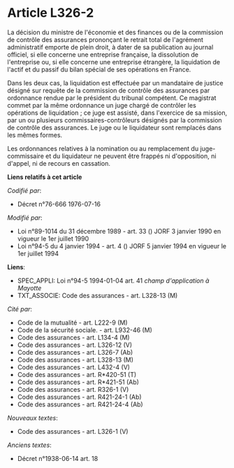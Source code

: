 # Article L326-2

La décision du ministre de l'économie et des finances ou de la commission de contrôle des assurances prononçant le retrait
total de l'agrément administratif emporte de plein droit, à dater de sa publication au journal officiel, si elle concerne une
entreprise française, la dissolution de l'entreprise ou, si elle concerne une entreprise étrangère, la liquidation de l'actif
et du passif du bilan spécial de ses opérations en France.

Dans les deux cas, la liquidation est effectuée par un mandataire de justice désigné sur requête de la commission de contrôle
des assurances par ordonnance rendue par le président du tribunal compétent. Ce magistrat commet par la même ordonnance un
juge chargé de contrôler les opérations de liquidation ; ce juge est assisté, dans l'exercice de sa mission, par un ou
plusieurs commissaires-contrôleurs désignés par la commission de contrôle des assurances. Le juge ou le liquidateur sont
remplacés dans les mêmes formes.

Les ordonnances relatives à la nomination ou au remplacement du juge-commissaire et du liquidateur ne peuvent être frappés ni
d'opposition, ni d'appel, ni de recours en cassation.

**Liens relatifs à cet article**

_Codifié par_:

  - Décret n°76-666 1976-07-16

_Modifié par_:

  - Loi n°89-1014 du 31 décembre 1989 - art. 33 () JORF 3 janvier 1990 en vigueur le 1er juillet 1990
  - Loi n°94-5 du 4 janvier 1994 - art. 4 () JORF 5 janvier 1994 en vigueur le 1er juillet 1994

**Liens**:

  - SPEC_APPLI: Loi n°94-5 1994-01-04 art. 41 *champ d'application à Mayotte*
  - TXT_ASSOCIE: Code des assurances - art. L328-13 (M)

_Cité par_:

  - Code de la mutualité - art. L222-9 (M)
  - Code de la sécurité sociale. - art. L932-46 (M)
  - Code des assurances - art. L134-4 (M)
  - Code des assurances - art. L326-12 (V)
  - Code des assurances - art. L326-7 (Ab)
  - Code des assurances - art. L328-13 (M)
  - Code des assurances - art. L432-4 (V)
  - Code des assurances - art. R*420-51 (T)
  - Code des assurances - art. R*421-51 (Ab)
  - Code des assurances - art. R326-1 (V)
  - Code des assurances - art. R421-24-1 (Ab)
  - Code des assurances - art. R421-24-4 (Ab)

_Nouveaux textes_:

  - Code des assurances - art. L326-1 (V)

_Anciens textes_:

  - Décret n°1938-06-14 art. 18
